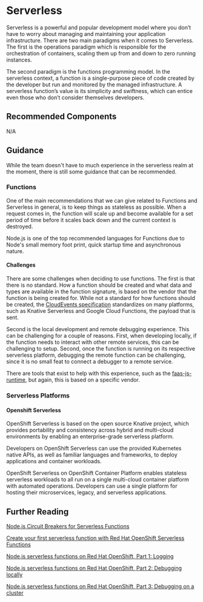 # Serverless

Serverless is a powerful and popular development model where you don’t have to worry about managing and maintaining your application infrastructure. There are two main paradigms when it comes to Serverless.  The first is the operations paradigm which is responsible for the orchestration of containers, scaling them up from and down to zero running instances.

The second paradigm is the functions programming model.  In the serverless context, a function is a single-purpose piece of code created by the developer but run and monitored by the managed infrastructure. A serverless function’s value is its simplicity and swiftness, which can entice even those who don’t consider themselves developers.


## Recommended Components

N/A

## Guidance

While the team doesn't have to much experience in the serverless realm at the moment, there is still some guidance that can be recommended.

### Functions

One of the main recommendations that we can give related to Functions and Serverless in general, is to keep things as stateless as possible.  When a request comes in, the function will scale up and become available for a set period of time before it scales back down and the current context is destroyed.

Node.js is one of the top recommended languages for Functions due to Node's small memory foot print, quick startup time and asynchronous nature.

#### Challenges

There are some challenges when deciding to use functions.  The first is that there is no standard.  How a function should be created and what data and types are available in the function signature, is based on the vendor that the function is being created for.  While not a standard for how functions should be created, the [CloudEvents specification](https://github.com/cloudevents/spec) standardizes on many platforms, such as Knative Serverless and Google Cloud Functions, the payload that is sent.

Second is the local development and remote debugging experience.  This can be challenging for a couple of reasons.  First, when developing locally, if the function needs to interact with other remote services, this can be challenging to setup.  Second, once the function is running on its respective serverless platform, debugging the remote function can be challenging, since it is no small feat to connect a debugger to a remote service.

There are tools that exist to help with this experience, such as the [faas-js-runtime](https://www.npmjs.com/package/faas-js-runtime), but again, this is based on a specific vendor.

### Serverless Platforms

#### Openshift Serverless

OpenShift Serverless is based on the open source Knative project, which provides portability and consistency across hybrid and multi-cloud environments by enabling an enterprise-grade serverless platform.

Developers on OpenShift Serverless can use the provided Kubernetes native APIs, as well as familiar languages and frameworks, to deploy applications and container workloads.

OpenShift Serverless on OpenShift Container Platform enables stateless serverless workloads to all run on a single multi-cloud container platform with automated operations. Developers can use a single platform for hosting their microservices, legacy, and serverless applications.

<!--
#### Apache OpenWhisk

TODO

#### AWS Lambda

TODO

#### Akamai EdgeWorkers

TODO

#### Cloudflare Workers

TODO

#### Fastly Compute@Edge

TODO

-->

## Further Reading

[Node.js Circuit Breakers for Serverless Functions](https://developers.redhat.com/articles/2021/09/15/nodejs-circuit-breakers-serverless-functions)

[Create your first serverless function with Red Hat OpenShift Serverless Functions](https://developers.redhat.com/blog/2021/01/04/create-your-first-serverless-function-with-red-hat-openshift-serverless-functions#)

[Node.js serverless functions on Red Hat OpenShift, Part 1: Logging](https://developers.redhat.com/articles/2021/07/01/nodejs-serverless-functions-red-hat-openshift-part-1-logging)

[Node.js serverless functions on Red Hat OpenShift, Part 2: Debugging locally](https://developers.redhat.com/articles/2021/07/13/nodejs-serverless-functions-red-hat-openshift-part-2-debugging-locally)

[Node.js serverless functions on Red Hat OpenShift, Part 3: Debugging on a cluster](https://developers.redhat.com/articles/2021/12/08/nodejs-serverless-functions-red-hat-openshift-part-3-debugging-cluster)


